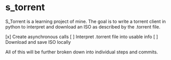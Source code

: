 # s_torrent

S_Torrent is a learning project of mine. The goal is to write a torrent client in python to interpret and download an ISO as described by the .torrent file.

[x] Create asynchronous calls
[ ] Interpret .torrent file into usable info
[ ] Download and save ISO locally

All of this will be further broken down into individual steps and commits.
